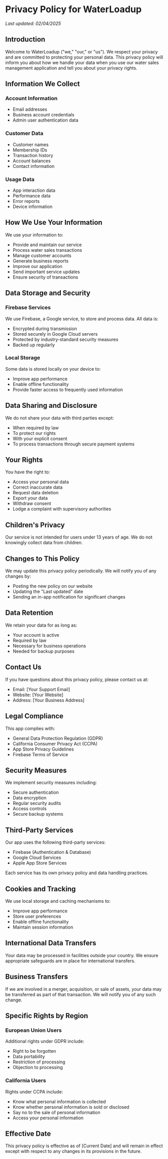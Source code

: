 # Privacy Policy for WaterLoadup
*Last updated: 02/04/2025*

## Introduction

Welcome to WaterLoadup ("we," "our," or "us"). We respect your privacy and are committed to protecting your personal data. This privacy policy will inform you about how we handle your data when you use our water sales management application and tell you about your privacy rights.

## Information We Collect

### Account Information
- Email addresses
- Business account credentials
- Admin user authentication data

### Customer Data
- Customer names
- Membership IDs
- Transaction history
- Account balances
- Contact information

### Usage Data
- App interaction data
- Performance data
- Error reports
- Device information

## How We Use Your Information

We use your information to:
- Provide and maintain our service
- Process water sales transactions
- Manage customer accounts
- Generate business reports
- Improve our application
- Send important service updates
- Ensure security of transactions

## Data Storage and Security

### Firebase Services
We use Firebase, a Google service, to store and process data. All data is:
- Encrypted during transmission
- Stored securely in Google Cloud servers
- Protected by industry-standard security measures
- Backed up regularly

### Local Storage
Some data is stored locally on your device to:
- Improve app performance
- Enable offline functionality
- Provide faster access to frequently used information

## Data Sharing and Disclosure

We do not share your data with third parties except:
- When required by law
- To protect our rights
- With your explicit consent
- To process transactions through secure payment systems

## Your Rights

You have the right to:
- Access your personal data
- Correct inaccurate data
- Request data deletion
- Export your data
- Withdraw consent
- Lodge a complaint with supervisory authorities

## Children's Privacy

Our service is not intended for users under 13 years of age. We do not knowingly collect data from children.

## Changes to This Policy

We may update this privacy policy periodically. We will notify you of any changes by:
- Posting the new policy on our website
- Updating the "Last updated" date
- Sending an in-app notification for significant changes

## Data Retention

We retain your data for as long as:
- Your account is active
- Required by law
- Necessary for business operations
- Needed for backup purposes

## Contact Us

If you have questions about this privacy policy, please contact us at:
- Email: [Your Support Email]
- Website: [Your Website]
- Address: [Your Business Address]

## Legal Compliance

This app complies with:
- General Data Protection Regulation (GDPR)
- California Consumer Privacy Act (CCPA)
- App Store Privacy Guidelines
- Firebase Terms of Service

## Security Measures

We implement security measures including:
- Secure authentication
- Data encryption
- Regular security audits
- Access controls
- Secure backup systems

## Third-Party Services

Our app uses the following third-party services:
- Firebase (Authentication & Database)
- Google Cloud Services
- Apple App Store Services

Each service has its own privacy policy and data handling practices.

## Cookies and Tracking

We use local storage and caching mechanisms to:
- Improve app performance
- Store user preferences
- Enable offline functionality
- Maintain session information

## International Data Transfers

Your data may be processed in facilities outside your country. We ensure appropriate safeguards are in place for international transfers.

## Business Transfers

If we are involved in a merger, acquisition, or sale of assets, your data may be transferred as part of that transaction. We will notify you of any such change.

## Specific Rights by Region

### European Union Users
Additional rights under GDPR include:
- Right to be forgotten
- Data portability
- Restriction of processing
- Objection to processing

### California Users
Rights under CCPA include:
- Know what personal information is collected
- Know whether personal information is sold or disclosed
- Say no to the sale of personal information
- Access your personal information

## Effective Date

This privacy policy is effective as of [Current Date] and will remain in effect except with respect to any changes in its provisions in the future. 
